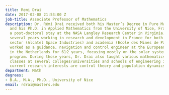 ```yaml
---
title: Remi Drai
date: 2017-02-08 21:53:00 Z
job-title: Associate Professor of Mathematics
description: Dr. Rémi Drai received both his Master’s Degree in Pure Mathematics
  and his Ph.D. in Applied Mathematics from the University of Nice, France. After
  a post-doctoral stay at the NASA Langley Research Center in Virginia, Dr. Drai spent
  several years working in research and development in France for both the commercial
  sector (Alcatel Space Industries) and academia (Ecole des Mines de Paris). He then
  worked as a guidance, navigation and control engineer at the European Space Agency
  in the Netherlands for 61⁄2 years, focusing mostly on the solar system exploration
  program. During those years, Dr. Drai also taught various mathematics and engineering
  classes at several colleges/universities and schools of engineering in Europe. His
  current research interests are control theory and population dynamics.
department: Math
degrees:
- B.A., M.A., Ph.D., University of Nice
email: rdrai@masters.edu
---
```


